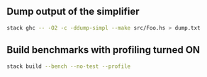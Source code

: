 ## Dump output of the simplifier

``` sh
stack ghc -- -O2 -c -ddump-simpl --make src/Foo.hs > dump.txt
```

## Build benchmarks with profiling turned ON

``` sh
stack build --bench --no-test --profile
```
